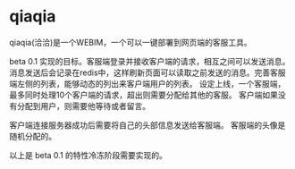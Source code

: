 # qiaqia
qiaqia(洽洽)是一个WEBIM，一个可以一键部署到网页端的客服工具。

beta 0.1
实现的目标。客服端登录并接收客户端的请求，相互之间可以发送消息。消息发送后会记录在redis中，这样刷新页面可以读取之前发送的消息。完善客服端左侧的列表，能够动态的列出来客户端用户的列表。
设定上线，一个客服端，最多同时处理10个客户端的请求，超出则需要分配给其他的客服。
客户端如果没有分配到用户，则需要他等待或者留言。

客户端连接服务器成功后需要将自己的头部信息发送给客服端。
客服端的头像是随机分配的。

以上是 beta 0.1 的特性冷冻阶段需要实现的。
